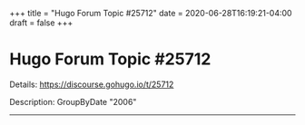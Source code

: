 +++
title = "Hugo Forum Topic #25712"
date = 2020-06-28T16:19:21-04:00
draft = false
+++
# Hugo Forum Topic #25712

Details: <https://discourse.gohugo.io/t/25712>

Description: GroupByDate "2006"

---
